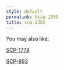 ```yaml
---
style: default
permalink: Xscp-1355
title: scp-1355
---
```

You may also like:

[SCP-1778](http://scp-wiki.net/scp-1778)

[SCP-893](http://scp-wiki.net/scp-893)
